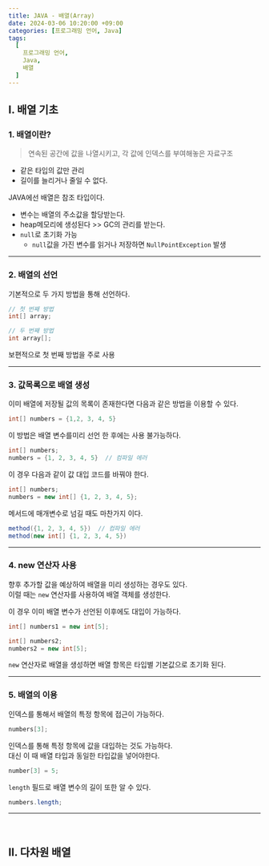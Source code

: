 ```yaml
---
title: JAVA - 배열(Array)
date: 2024-03-06 10:20:00 +09:00
categories: [프로그래밍 언어, Java]
tags:
  [
    프로그래밍 언어,
    Java,
    배열
  ]
---
```


## Ⅰ. 배열 기초

### 1. 배열이란?

> 연속된 공간에 값을 나열시키고, 각 값에 인덱스를 부여해놓은 자료구조

- 같은 타입의 값만 관리
- 길이를 늘리거나 줄일 수 없다.

JAVA에선 배열은 참조 타입이다.
- 변수는 배열의 주소값을 할당받는다.
- heap메모리에 생성된다 >> GC의 관리를 받는다.
- `null`로 초기화 가능
  - `null`값을 가진 변수를 읽거나 저장하면 `NullPointException` 발생

<hr>

### 2. 배열의 선언

기본적으로 두 가지 방법을 통해 선언하다.

```java
// 첫 번째 방법
int[] array;

// 두 번째 방법
int array[];
```

보편적으로 첫 번째 방법을 주로 사용

<hr>

### 3. 값목록으로 배열 생성

이미 배열에 저장될 값의 목록이 존재한다면 다음과 같은 방법을 이용할 수 있다.

```java
int[] numbers = {1,2, 3, 4, 5}
```

이 방법은 배열 변수를미리 선언 한 후에는 사용 불가능하다.

```java
int[] numbers;
numbers = {1, 2, 3, 4, 5}  // 컴파일 에러
```

이 경우 다음과 같이 값 대입 코드를 바꿔야 한다.

```java
int[] numbers;
numbers = new int[] {1, 2, 3, 4, 5};
```

메서드에 매개변수로 넘길 때도 마찬가지 이다.
```java
method({1, 2, 3, 4, 5})  // 컴파일 에러
method(new int[] {1, 2, 3, 4, 5})
```

<hr>

### 4. new 연산자 사용

향후 추가할 값을 예상하여 배열을 미리 생성하는 경우도 있다.  
이럴 때는 `new` 연산자를 사용하여 배열 객체를 생성한다.

이 경우 이미 배열 변수가 선언된 이후에도 대입이 가능하다.

```java
int[] numbers1 = new int[5];

int[] numbers2;
numbers2 = new int[5];
```

`new` 연산자로 배열을 생성하면 배열 항목은 타입별 기본값으로 초기화 된다.  

<hr>

### 5. 배열의 이용

인덱스를 통해서 배열의 특정 항목에 접근이 가능하다.

```java
numbers[3];
```

인덱스를 통해 특정 항목에 값을 대입하는 것도 가능하다.  
대신 이 때 배열 타입과 동일한 타입값을 넣어야한다.

```java
number[3] = 5;
```

`length` 필드로 배열 변수의 길이 또한 알 수 있다.

```java
numbers.length;
```

<hr><br>

## Ⅱ. 다차원 배열